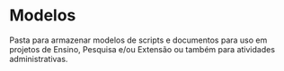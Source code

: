 # Modelos
Pasta para armazenar modelos de scripts e documentos para uso em projetos de Ensino, Pesquisa e/ou Extensão ou também para atividades administrativas.
